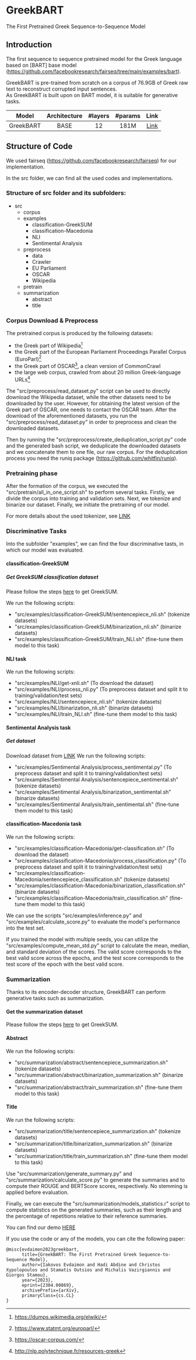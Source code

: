 # GreekBART
The First Pretrained Greek Sequence-to-Sequence Model

## Introduction
The first sequence to sequence pretrained model for the Greek language based on [BART] base model (https://github.com/facebookresearch/fairseq/tree/main/examples/bart). <br>

GreekBART is pre-trained from scratch on a corpus of 76.9GB of Greek raw text to reconstruct corrupted input sentences. <br>
As GreekBART is built upon on BART model, it is suitable for generative tasks.


| Model         | Architecture  | #layers | #params | Link  |
| ------------- |:-------------:|:-------:|:-------:|:-----:|
| GreekBART     |    BASE       |   12    |  181M   | [Link](https://drive.google.com/file/d/1W4GKk-VwUYBwUE5BdAWjSsGkgv7IAdsm/view?usp=share_link) |



## Structure of Code

We used fairseq (https://github.com/facebookresearch/fairseq) for our implementation.

In the src folder, we can find all the used codes and implementations.

### Structure of src folder and its subfolders:
- src
  - corpus
  - examples
    - classification-GreekSUM
    - classification-Macedonia
    - NLI
    - Sentimental Analysis
  - preprocess
    - data
	- Crawler
	- EU Parliament
	- OSCAR
	- Wikipedia
  - pretrain
  - summarization
    - abstract
    - title


### Corpus Download & Preprocess
The pretrained corpus is produced by the following datasets:

- the Greek part of Wikipedia[^1]
- the Greek part of the European Parliament Proceedings Parallel Corpus (EuroParl)[^2]
- the Greek part of OSCAR[^3], a clean version of CommonCrawl
- the large web corpus, crawled from about 20 million Greek-language URLs[^4]

[^1]: https://dumps.wikimedia.org/elwiki/
[^2]: https://www.statmt.org/europarl/
[^3]: https://oscar-corpus.com/
[^4]: http://nlp.polytechnique.fr/resources-greek

The "src/preprocess/read_dataset.py" script can be used to directly download the Wikipedia dataset, while the other datasets need to be downloaded by the user. However, for obtaining the latest version of the Greek part of OSCAR, one needs to contact the OSCAR team. After the download of the aforementioned datasets, you run the "src/preprocess/read_dataset.py" in order to preprocess and clean the downloaded datasets. <br>

Then by running the "src/preprocess/create_deduplication_script.py" code and the generated bash script, we deduplicate the downloaded datasets and we concatenate them to one file, our raw corpus. For the deduplication process you need the runiq package (https://github.com/whitfin/runiq). </br>


### Pretraining phase

After the formation of the corpus, we executed the "src/pretrain/all_in_one_script.sh" to perform several tasks. Firstly, we divide the corpus into training and validation sets. Next, we tokenize and binarize our dataset. Finally, we initiate the pretraining of our model.

For more details about the used tokenizer, see [LINK](https://github.com/google/sentencepiece)

### Discriminative Tasks

Into the subfolder "examples", we can find the four discriminative tasts, in which our model was evaluated.

#### classification-GreekSUM
##### Get GreekSUM classification dataset
Please follow the steps [here](https://github.com/iakovosevdaimon/GreekSUM) to get GreekSUM.

We run the following scripts:
- "src/examples/classification-GreekSUM/sentencepiece_nli.sh" (tokenize datasets)
- "src/examples/classification-GreekSUM/binarization_nli.sh" (binarize datasets)
- "src/examples/classification-GreekSUM/train_NLI.sh" (fine-tune them model to this task)


#### NLI task
We run the following scripts:
- "src/examples/NLI/get-xnli.sh" (To download the dataset)
- "src/examples/NLI/process_nli.py" (To preprocess dataset and split it to training/validation/test sets)
- "src/examples/NLI/sentencepiece_nli.sh" (tokenize datasets)
- "src/examples/NLI/binarization_nli.sh" (binarize datasets)
- "src/examples/NLI/train_NLI.sh" (fine-tune them model to this task)


#### Sentimental Analysis task
##### Get dataset
Download dataset from [LINK](https://www.kaggle.com/datasets/nikosfragkis/greek-movies-dataset)
We run the following scripts:
- "src/examples/Sentimental Analysis/process_sentimental.py" (To preprocess dataset and split it to training/validation/test sets)
- "src/examples/Sentimental Analysis/sentencepiece_sentimental.sh" (tokenize datasets)
- "src/examples/Sentimental Analysis/binarization_sentimental.sh" (binarize datasets)
- "src/examples/Sentimental Analysis/train_sentimental.sh" (fine-tune them model to this task)


#### classification-Macedonia task
We run the following scripts:
- "src/examples/classification-Macedonia/get-classification.sh" (To download the dataset)
- "src/examples/classification-Macedonia/process_classification.py" (To preprocess dataset and split it to training/validation/test sets)
- "src/examples/classification-Macedonia/sentencepiece_classification.sh" (tokenize datasets)
- "src/examples/classification-Macedonia/binarization_classification.sh" (binarize datasets)
- "src/examples/classification-Macedonia/train_classification.sh" (fine-tune them model to this task)

We can use the scripts "src/examples/inference.py" and "src/examples/calculate_score.py" to evaluate the model's performance into the test set.

If you trained the model with multiple seeds, you can utilize the "src/examples/compute_mean_std.py" script to calculate the mean, median, and standard deviation of the scores. The valid score corresponds to the best valid score across the epochs, and the test score corresponds to the test score of the epoch with the best valid score.

### Summarization
Thanks to its encoder-decoder structure, GreekBART can perform generative tasks such as summarization.

#### Get the summarization dataset
Please follow the steps [here](https://github.com/iakovosevdaimon/GreekSUM) to get GreekSUM.

#### Abstract
We run the following scripts:
- "src/summarization/abstract/sentencepiece_summarization.sh" (tokenize datasets)
- "src/summarization/abstract/binarization_summarization.sh" (binarize datasets)
- "src/summarization/abstract/train_summarization.sh" (fine-tune them model to this task)


#### Title
We run the following scripts:
- "src/summarization/title/sentencepiece_summarization.sh" (tokenize datasets)
- "src/summarization/title/binarization_summarization.sh" (binarize datasets)
- "src/summarization/title/train_summarization.sh" (fine-tune them model to this task)


Use "src/summarization/generate_summary.py" and "src/summarization/calculate_score.py" to generate the summaries and to compute their ROUGE and BERTScore scores, respectively. No stemming is applied before evaluation.

Finally, we can execute the "src/summarization/models_statistics.r" script to compute statistics on the generated summaries, such as their length and the percentage of repetitions relative to their reference summaries.


You can find our demo [HERE](http://nlp.polytechnique.fr/greekbart#greek)

If you use the code or any of the models, you can cite the following paper:

```
@misc{evdaimon2023greekbart,
      title={GreekBART: The First Pretrained Greek Sequence-to-Sequence Model}, 
      author={Iakovos Evdaimon and Hadi Abdine and Christos Xypolopoulos and Stamatis Outsios and Michalis Vazirgiannis and Giorgos Stamou},
      year={2023},
      eprint={2304.00869},
      archivePrefix={arXiv},
      primaryClass={cs.CL}
}
```
